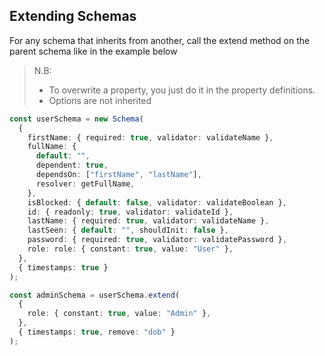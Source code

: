 ## Extending Schemas

For any schema that inherits from another, call the extend method on the parent schema like in the example below

> N.B:
>
> - To overwrite a property, you just do it in the property definitions.
> - Options are not inherited

```ts
const userSchema = new Schema(
  {
    firstName: { required: true, validator: validateName },
    fullName: {
      default: "",
      dependent: true,
      dependsOn: ["firstName", "lastName"],
      resolver: getFullName,
    },
    isBlocked: { default: false, validator: validateBoolean },
    id: { readonly: true, validator: validateId },
    lastName: { required: true, validator: validateName },
    lastSeen: { default: "", shouldInit: false },
    password: { required: true, validator: validatePassword },
    role: role: { constant: true, value: "User" },
  },
  { timestamps: true }
);

const adminSchema = userSchema.extend(
  {
    role: { constant: true, value: "Admin" },
  },
  { timestamps: true, remove: "dob" }
);
```
